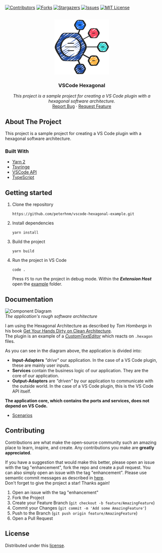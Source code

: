 <div id="top"></div>

<!-- PROJECT SHIELDS -->
[![Contributors][contributors-shield]][contributors-url]
[![Forks][forks-shield]][forks-url]
[![Stargazers][stars-shield]][stars-url]
[![Issues][issues-shield]][issues-url]
[![MIT License][license-shield]][license-url]
<!-- END OF PROJECT SHIELDS -->

<!-- PROJECT LOGO -->
<br />
<div align="center">
    <a href="https://www.flaticon.com/free-icon/data-analytics_2299744?term=hexagon&page=1&position=24&origin=style&related_id=2299744">
        <img src="images/hexagon.png" alt="Image" height="180">
    </a>
    <h3>VSCode Hexagonal</h3>
    <p>
        <i>This project is a sample project for creating a VS Code plugin with a hexagonal software architecture.</i>
        <br />
        <a href="https://github.com/peterhnm/vscode-hexagonal-example/issues">Report Bug</a>
        ·
        <a href="https://github.com/peterhnm/vscode-hexagonal-example/pulls">Request Feature</a>
    </p>
</div>

## About The Project

This project is a sample project for creating a VS Code plugin with a hexagonal software architecture.

### Built With

* [Yarn 2](https://yarnpkg.com/getting-started/install)
* [Tsyringe](https://github.com/microsoft/tsyringe)
* [VSCode API](https://code.visualstudio.com/api/references/vscode-api)
* [TypeScript](https://www.typescriptlang.org/)

## Getting started

1. Clone the repository
   ```shell
   https://github.com/peterhnm/vscode-hexagonal-example.git
   ```
2. Install dependencies
   ```shell
   yarn install
   ```
3. Build the project
   ```shell
   yarn build
   ```
4. Run the project in VS Code
   ```shell
   code .
   ```
   Press `F5` to run the project in debug mode.
   Within the **_Extension Host_** open the [example](example) folder.

## Documentation

<p>
   <img src="https://www.plantuml.com/plantuml/proxy?cache=no&src=https://github.com/peterhnm/vscode-hexagonal-example/blob/main/docs/Architecture.puml?raw=true" alt="Component Diagram" /><br />
   <em>The application's rough software architecture</em>
</p>

I am using the Hexagonal Architecture as described by *Tom Hombergs* in his book
[Get Your Hands Dirty on Clean Architecture](https://www.packtpub.com/product/get-your-hands-dirty-on-clean-architecture/9781839211966).  
The plugin is an example of a [*CustomTextEditor*](https://code.visualstudio.com/api/extension-guides/custom-editors)
which reacts on `.hexagon` files.

As you can see in the diagram above, the application is divided into:

* **Input-Adapters** *"drive"* our application. In the case of a VS Code plugin, these are mainly user inputs.
* **Services** contain the business logic of our application. They are the core of our application.
* **Output-Adapters** are *"driven"* by our application to communicate with the outside world.
  In the case of a VS Code plugin, this is the VS Code API itself.

**The application core, which contains the ports and services, does not depend on VS Code.**

* [Scenarios](docs/Scenarios.md)

## Contributing

Contributions are what make the open-source community such an amazing place to learn, inspire, and create. Any
contributions you make are **greatly appreciated**.

If you have a suggestion that would make this better, please open an issue with the tag "enhancement", fork the repo and
create a pull request. You can also simply open an issue with the tag "enhancement".
Please use semantic commit messages as described
in [here](https://gist.github.com/joshbuchea/6f47e86d2510bce28f8e7f42ae84c716).  
Don't forget to give the project a star! Thanks again!

1. Open an issue with the tag "enhancement"
2. Fork the Project
3. Create your Feature Branch (`git checkout -b feature/AmazingFeature`)
4. Commit your Changes (`git commit -m 'Add some AmazingFeature'`)
5. Push to the Branch (`git push origin feature/AmazingFeature`)
6. Open a Pull Request

## License

Distributed under this [license](LICENSE).

<!-- MARKDOWN LINKS & IMAGES -->
<!-- https://www.markdownguide.org/basic-syntax/#reference-style-links -->

[contributors-shield]: https://img.shields.io/github/contributors/peterhnm/vscode-hexagonal-example.svg?style=for-the-badge

[contributors-url]: https://github.com/peterhnm/vscode-hexagonal-example/graphs/contributors

[forks-shield]: https://img.shields.io/github/forks/peterhnm/vscode-hexagonal-example.svg?style=for-the-badge

[forks-url]: https://github.com/peterhnm/vscode-hexagonal-example/network/members

[stars-shield]: https://img.shields.io/github/stars/peterhnm/vscode-hexagonal-example.svg?style=for-the-badge

[stars-url]: https://github.com/peterhnm/vscode-hexagonal-example/stargazers

[issues-shield]: https://img.shields.io/github/issues/peterhnm/vscode-hexagonal-example.svg?style=for-the-badge

[issues-url]: https://github.com/peterhnm/vscode-hexagonal-example/issues

[license-shield]: https://img.shields.io/github/license/peterhnm/vscode-hexagonal-example.svg?style=for-the-badge

[license-url]: https://github.com/peterhnm/vscode-hexagonal-example/blob/main/LICENSE
